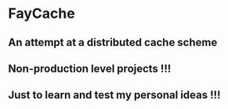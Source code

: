 # FayCache
## An attempt at a distributed cache scheme
## Non-production level projects !!!
## Just to learn and test my personal ideas !!!
